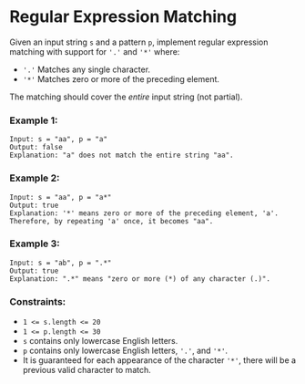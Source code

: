 # Regular Expression Matching

Given an input string `s` and a pattern `p`, implement regular expression matching with support for `'.'` and `'*'` where:
 - `'.'` Matches any single character.
 - `'*'` Matches zero or more of the preceding element.

The matching should cover the *entire* input string (not partial).

### Example 1:

```
Input: s = "aa", p = "a"
Output: false
Explanation: "a" does not match the entire string "aa".
```

### Example 2:

```
Input: s = "aa", p = "a*"
Output: true
Explanation: '*' means zero or more of the preceding element, 'a'. Therefore, by repeating 'a' once, it becomes "aa".
```

### Example 3:
```
Input: s = "ab", p = ".*"
Output: true
Explanation: ".*" means "zero or more (*) of any character (.)".
```

### Constraints:

 - `1 <= s.length <= 20`
 - `1 <= p.length <= 30`
 - `s` contains only lowercase English letters.
 - `p` contains only lowercase English letters, `'.'`, and `'*'`.
 - It is guaranteed for each appearance of the character `'*'`, there will be a previous valid character to match.


